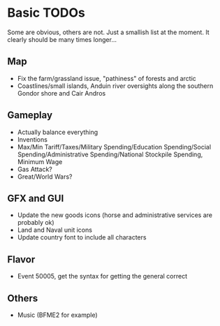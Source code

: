 # Basic TODOs
Some are obvious, others are not. Just a smallish list at the moment. It clearly should be many times longer...
 
## Map
 - Fix the farm/grassland issue, "pathiness" of forests and arctic
 - Coastlines/small islands, Anduin river oversights along the southern Gondor shore and Cair Andros
 
## Gameplay
 - Actually balance everything
 - Inventions
 - Max/Min Tariff/Taxes/Military Spending/Education Spending/Social Spending/Administrative Spending/National Stockpile Spending, Minimum Wage
 - Gas Attack?
 - Great/World Wars?

## GFX and GUI
 - Update the new goods icons (horse and administrative services are probably ok)
 - Land and Naval unit icons
 - Update country font to include all characters

## Flavor
 - Event 50005, get the syntax for getting the general correct

## Others 
 - Music (BFME2 for example)
 